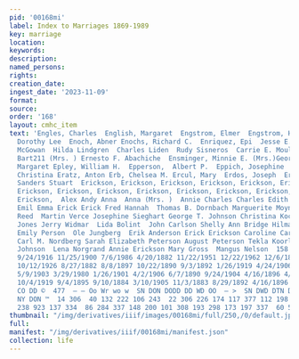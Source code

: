 ```yaml
---
pid: '00168mi'
label: Index to Marriages 1869-1989
key: marriage
location: 
keywords: 
description: 
named_persons: 
rights: 
creation_date: 
ingest_date: '2023-11-09'
format: 
source: 
order: '168'
layout: cmhc_item
text: 'Engles, Charles  English, Margaret  Engstrom, Elmer  Engstrom, Hanny C.  Enlund,
  Dorothy Lee  Enoch, Abner Enochs, Richard C.  Enriquez, Epi  Jesse E. Spurr  Samuel
  McGowan  Hilda Lindgren  Charles Liden  Rudy Sisneros  Carrie E. Moulton  Mary A.
  Bart211 (Mrs. ) Ernesto F. Abachiche  Ensminger, Minnie E. (Mrs.)George Gill Enyeart,
  Margaret Epley, William H.  Epperson,  Albert P.  Eppich, Josephine  Eppler, Jacob  Epsen,
  Christina Eratz, Anton Erb, Chelsea M. Ercul, Mary  Erdos, Joseph  Erekson, Emelia  Ergas,
  Sanders Stuart  Erickson, Erickson, Erickson, Erickson, Erickson, Erickson, Erickson,
  Erickson, Erickson, Erickson, Erickson, Erickson, Erickson, Erickson, Erickson,
  Erickson,  Alex Andy Anna  Anna (Mrs. )  Annie Charles Charles Edith Edward Elizabeth
  Emil Emma Erick Erick Fred Hannah  Thomas B. Dornbach Marguerite Moynahan Clara
  Reed  Martin Verce Josephine Sieghart George T. Johnson Christina Kochevar Estella
  Jones Jerry Widmar  Lida Bolint  John Carlson Shelly Ann Bridge Hilma Birkkonen
  Emily Person  Ole Jungberg  Erik Anderson Erick Erickson Caroline Carlson Olga Lagersdett
  Carl M. Nordberg Sarah Elizabeth Peterson August Peterson Tekla Koorlunt  A. B.
  Johnson  Lena Norgrand Annie Erickson Mary Gross  Mangus Nelson  158  8/7/1915 8/13/1895
  9/24/1916 11/25/1900 7/6/1986 4/20/1882 11/22/1951 12/22/1962 12/6/1886 6/3/1962
  10/12/1926 8/27/1882 8/8/1897 10/22/1890 9/3/1892 1/26/1919 4/24/1906 1/8/1893 2/24/1900
  5/9/1903 3/29/1980 1/26/1901 4/2/1906 6/7/1890 9/24/1904 4/16/1896 4/7/1883 8/4/1928
  10/4/1919 9/4/1895 9/10/1884 3/10/1905 11/3/1883 8/29/1892 4/16/1896 8/1/1917 12/26/1913  “Sw
  CO DD ©  477  — — Oo Wr wo w  SN DON DODD DD WD OO  — >  SN DWD DTN DMD DOwWOWA
  NY DON ™  14 306  40 132 222 106 243  22 306 226 174 117 377 112 198  84 336 214  92
  238 923 137 334  86 284 337 148 200 101 308 193 298 173 197 337  60 556 '
thumbnail: "/img/derivatives/iiif/images/00168mi/full/250,/0/default.jpg"
full: 
manifest: "/img/derivatives/iiif/00168mi/manifest.json"
collection: life
---
```

